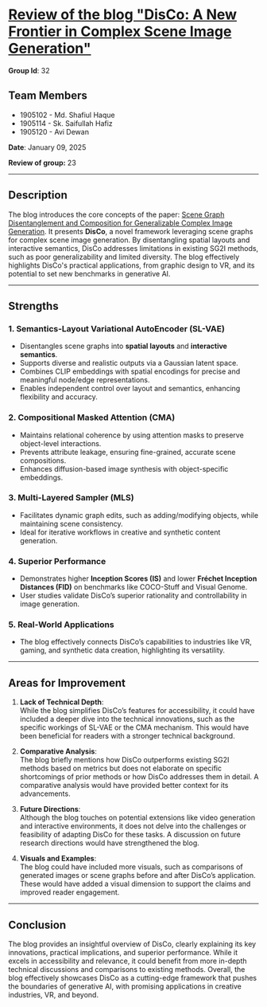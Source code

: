 # [Review of the blog "DisCo: A New Frontier in Complex Scene Image Generation"](https://github.com/Rifatzen/ml471_assignment/blob/main/Blog.md)

**Group Id**: 32

## Team Members
- 1905102 - Md. Shafiul Haque
- 1905114 - Sk. Saifullah Hafiz
- 1905120 - Avi Dewan
  
**Date**: January 09, 2025

**Review of group:** 23

---

## Description

The blog introduces the core concepts of the paper: [Scene Graph Disentanglement and Composition for Generalizable Complex Image Generation](https://openreview.net/forum?id=zGN0YWy2he). It presents **DisCo**, a novel framework leveraging scene graphs for complex scene image generation. By disentangling spatial layouts and interactive semantics, DisCo addresses limitations in existing SG2I methods, such as poor generalizability and limited diversity. The blog effectively highlights DisCo's practical applications, from graphic design to VR, and its potential to set new benchmarks in generative AI.

---

## Strengths

### 1. **Semantics-Layout Variational AutoEncoder (SL-VAE)**
- Disentangles scene graphs into **spatial layouts** and **interactive semantics**.  
- Supports diverse and realistic outputs via a Gaussian latent space.
- Combines CLIP embeddings with spatial encodings for precise and meaningful node/edge representations.
- Enables independent control over layout and semantics, enhancing flexibility and accuracy.

### 2. **Compositional Masked Attention (CMA)**
- Maintains relational coherence by using attention masks to preserve object-level interactions.  
- Prevents attribute leakage, ensuring fine-grained, accurate scene compositions.  
- Enhances diffusion-based image synthesis with object-specific embeddings.

### 3. **Multi-Layered Sampler (MLS)**
- Facilitates dynamic graph edits, such as adding/modifying objects, while maintaining scene consistency.  
- Ideal for iterative workflows in creative and synthetic content generation.

### 4. **Superior Performance**
- Demonstrates higher **Inception Scores (IS)** and lower **Fréchet Inception Distances (FID)** on benchmarks like COCO-Stuff and Visual Genome.  
- User studies validate DisCo’s superior rationality and controllability in image generation.


### 5. **Real-World Applications** 
- The blog effectively connects DisCo’s capabilities to industries like VR, gaming, and synthetic data creation, highlighting its versatility.

---



## Areas for Improvement

1. **Lack of Technical Depth**:  
   While the blog simplifies DisCo’s features for accessibility, it could have included a deeper dive into the technical innovations, such as the specific workings of SL-VAE or the CMA mechanism. This would have been beneficial for readers with a stronger technical background.

2. **Comparative Analysis**:  
   The blog briefly mentions how DisCo outperforms existing SG2I methods based on metrics but does not elaborate on specific shortcomings of prior methods or how DisCo addresses them in detail. A comparative analysis would have provided better context for its advancements.

3. **Future Directions**:  
   Although the blog touches on potential extensions like video generation and interactive environments, it does not delve into the challenges or feasibility of adapting DisCo for these tasks. A discussion on future research directions would have strengthened the blog.

4. **Visuals and Examples**:  
   The blog could have included more visuals, such as comparisons of generated images or scene graphs before and after DisCo’s application. These would have added a visual dimension to support the claims and improved reader engagement.

---

## Conclusion
The blog provides an insightful overview of DisCo, clearly explaining its key innovations, practical implications, and superior performance. While it excels in accessibility and relevance, it could benefit from more in-depth technical discussions and comparisons to existing methods. Overall, the blog effectively showcases DisCo as a cutting-edge framework that pushes the boundaries of generative AI, with promising applications in creative industries, VR, and beyond.
